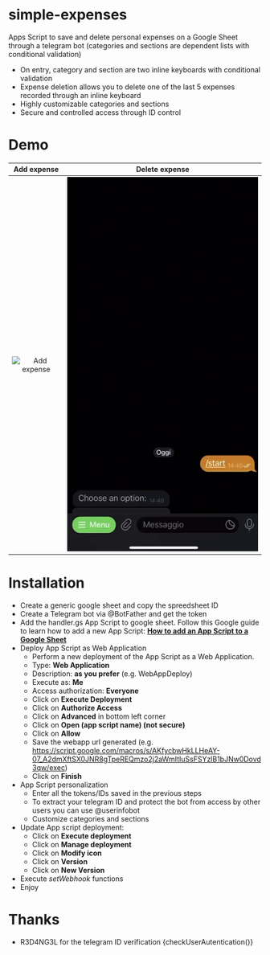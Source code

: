 # simple-expenses
Apps Script to save and delete personal expenses on a Google Sheet through a telegram bot (categories and sections are dependent lists with conditional validation)

- On entry, category and section are two inline keyboards with conditional validation 
- Expense deletion allows you to delete one of the last 5 expenses recorded through an inline keyboard
- Highly customizable categories and sections
- Secure and controlled access through ID control

# Demo

| Add expense | Delete expense |
|:-----------------:|:-----------------:|
| ![Add expense](add.gif) | ![Delete expense](delete.gif)
  
#  Installation
* Create a generic google sheet and copy the spreedsheet ID
* Create a Telegram bot via @BotFather and get the token
* Add the handler.gs App Script to google sheet. Follow this Google guide to learn how to add a new App Script: **[How to add an App Script to a Google Sheet](https://developers.google.com/apps-script/guides/sheets/functions)**
* Deploy App Script as Web Application
    - Perform a new deployment of the App Script as a Web Application.
    - Type: **Web Application**
    - Description: **as you prefer** (e.g. WebAppDeploy)
    - Execute as: **Me**
    - Access authorization: **Everyone**
    - Click on **Execute Deployment**
    - Click on **Authorize Access**
    - Click on **Advanced** in bottom left corner
    - Click on **Open (app script name) (not secure)**
    - Click on **Allow**
    - Save the webapp url generated (e.g. https://script.google.com/macros/s/AKfycbwHkLLHeAY-07_A2dmXftSX0JNR8gTpeREQmzo2j2aWmItIuSsFSYzlB1bJNw0Dovd3qw/exec)
    - Click on **Finish**
* App Script personalization
  - Enter all the tokens/IDs saved in the previous steps
  - To extract your telegram ID and protect the bot from access by other users you can use @userinfobot
  - Customize categories and sections
* Update App script deployment:
  - Click on **Execute deployment**
  - Click on **Manage deployment**
  - Click on **Modify icon**
  - Click on **Version**
  - Click on **New Version**
* Execute  *setWebhook* functions
* Enjoy

# Thanks
- R3D4NG3L for the telegram ID verification {checkUserAutentication()}
